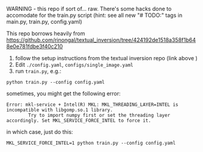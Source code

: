WARNING - this repo if sort of... raw. There's some hacks done to 
accomodate for the train.py script (hint: see all new "# TODO:" tags in main.py, train.py, config.yaml)

This repo borrows heavily from https://github.com/rinongal/textual_inversion/tree/424192de1518a358f1b648e0e781fdbe3f40c210


1. follow the setup instructions from the textual inversion repo (link above )
1. Edit  `./config.yaml`, `configs/single_image.yaml`
2. run `train.py`, e.g.:
```
python train.py --config config.yaml
```

sometimes, you might get the following error:
```
Error: mkl-service + Intel(R) MKL: MKL_THREADING_LAYER=INTEL is incompatible with libgomp.so.1 library.
        Try to import numpy first or set the threading layer accordingly. Set MKL_SERVICE_FORCE_INTEL to force it.
```

in which case, just do this:

```
MKL_SERVICE_FORCE_INTEL=1 python train.py --config config.yaml
```